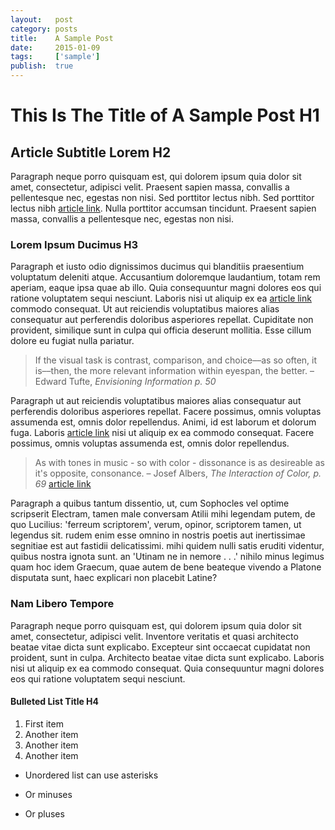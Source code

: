 ```yaml
---
layout:   post
category: posts
title:    A Sample Post
date:     2015-01-09
tags:     ['sample']
publish:  true
---
```


# This Is The Title of A Sample Post H1

## Article Subtitle Lorem H2

Paragraph neque porro quisquam est, qui dolorem ipsum quia dolor sit amet, consectetur, adipisci velit. Praesent sapien massa, convallis a pellentesque nec, egestas non nisi. Sed porttitor lectus nibh. Sed porttitor lectus nibh [article link]. Nulla porttitor accumsan tincidunt. Praesent sapien massa, convallis a pellentesque nec, egestas non nisi.

### Lorem Ipsum Ducimus H3

Paragraph et iusto odio dignissimos ducimus qui blanditiis praesentium voluptatum deleniti atque. Accusantium doloremque laudantium, totam rem aperiam, eaque ipsa quae ab illo. Quia consequuntur magni dolores eos qui ratione voluptatem sequi nesciunt. Laboris nisi ut aliquip ex ea [article link] commodo consequat. Ut aut reiciendis voluptatibus maiores alias consequatur aut perferendis doloribus asperiores repellat. Cupiditate non provident, similique sunt in culpa qui officia deserunt mollitia. Esse cillum dolore eu fugiat nulla pariatur.

> If the visual task is contrast, comparison, and choice––as so often, it
> is––then, the more relevant information within eyespan, the better.
> – Edward Tufte, *Envisioning Information p. 50*

Paragraph ut aut reiciendis voluptatibus maiores alias consequatur aut perferendis doloribus asperiores repellat. Facere possimus, omnis voluptas assumenda est, omnis dolor repellendus. Animi, id est laborum et dolorum fuga. Laboris [article link] nisi ut aliquip ex ea commodo consequat. Facere possimus, omnis voluptas assumenda est, omnis dolor repellendus.

> As with tones in music - so with color - dissonance is as desireable as
> it's opposite, consonance.
> – Josef Albers, *The Interaction of Color, p. 69* [article link]

Paragraph a quibus tantum dissentio, ut, cum Sophocles vel optime scripserit Electram, tamen male conversam Atilii mihi legendam putem, de quo Lucilius: 'ferreum scriptorem', verum, opinor, scriptorem tamen, ut legendus sit. rudem enim esse omnino in nostris poetis aut inertissimae segnitiae est aut fastidii delicatissimi. mihi quidem nulli satis eruditi videntur, quibus nostra ignota sunt. an 'Utinam ne in nemore . . .' nihilo minus legimus quam hoc idem Graecum, quae autem de bene beateque vivendo a Platone disputata sunt, haec explicari non placebit Latine?

### Nam Libero Tempore

Paragraph neque porro quisquam est, qui dolorem ipsum quia dolor sit amet, consectetur, adipisci velit. Inventore veritatis et quasi architecto beatae vitae dicta sunt explicabo. Excepteur sint occaecat cupidatat non proident, sunt in culpa. Architecto beatae vitae dicta sunt explicabo. Laboris nisi ut aliquip ex ea commodo consequat. Quia consequuntur magni dolores eos qui ratione voluptatem sequi nesciunt.

#### Bulleted List Title H4

1. First item
2. Another item
3. Another item
4. Another item

* Unordered list can use asterisks
- Or minuses
+ Or pluses



[article link]: (https://www.twitter.com/ericajaclyn)
